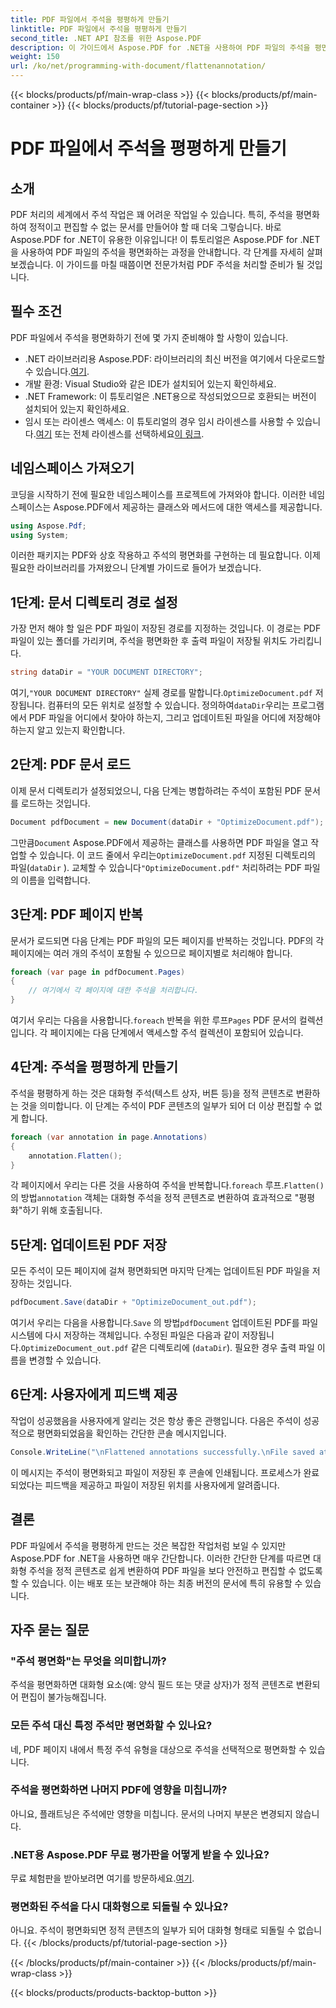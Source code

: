 ```yaml
---
title: PDF 파일에서 주석을 평평하게 만들기
linktitle: PDF 파일에서 주석을 평평하게 만들기
second_title: .NET API 참조를 위한 Aspose.PDF
description: 이 가이드에서 Aspose.PDF for .NET을 사용하여 PDF 파일의 주석을 평면화하는 방법을 알아보세요. 자세한 튜토리얼로 PDF 관리 프로세스를 간소화하세요.
weight: 150
url: /ko/net/programming-with-document/flattenannotation/
---
```


{{< blocks/products/pf/main-wrap-class >}}
{{< blocks/products/pf/main-container >}}
{{< blocks/products/pf/tutorial-page-section >}}

# PDF 파일에서 주석을 평평하게 만들기

## 소개

PDF 처리의 세계에서 주석 작업은 꽤 어려운 작업일 수 있습니다. 특히, 주석을 평면화하여 정적이고 편집할 수 없는 문서를 만들어야 할 때 더욱 그렇습니다. 바로 Aspose.PDF for .NET이 유용한 이유입니다! 이 튜토리얼은 Aspose.PDF for .NET을 사용하여 PDF 파일의 주석을 평면화하는 과정을 안내합니다. 각 단계를 자세히 살펴보겠습니다. 이 가이드를 마칠 때쯤이면 전문가처럼 PDF 주석을 처리할 준비가 될 것입니다.

## 필수 조건

PDF 파일에서 주석을 평면화하기 전에 몇 가지 준비해야 할 사항이 있습니다.

-  .NET 라이브러리용 Aspose.PDF: 라이브러리의 최신 버전을 여기에서 다운로드할 수 있습니다.[여기](https://releases.aspose.com/pdf/net/).
- 개발 환경: Visual Studio와 같은 IDE가 설치되어 있는지 확인하세요.
- .NET Framework: 이 튜토리얼은 .NET용으로 작성되었으므로 호환되는 버전이 설치되어 있는지 확인하세요.
- 임시 또는 라이센스 액세스: 이 튜토리얼의 경우 임시 라이센스를 사용할 수 있습니다.[여기](https://purchase.aspose.com/temporary-license/) 또는 전체 라이센스를 선택하세요[이 링크](https://purchase.aspose.com/buy).

## 네임스페이스 가져오기

코딩을 시작하기 전에 필요한 네임스페이스를 프로젝트에 가져와야 합니다. 이러한 네임스페이스는 Aspose.PDF에서 제공하는 클래스와 메서드에 대한 액세스를 제공합니다.

```csharp
using Aspose.Pdf;
using System;
```

이러한 패키지는 PDF와 상호 작용하고 주석의 평면화를 구현하는 데 필요합니다. 이제 필요한 라이브러리를 가져왔으니 단계별 가이드로 들어가 보겠습니다.

## 1단계: 문서 디렉토리 경로 설정

가장 먼저 해야 할 일은 PDF 파일이 저장된 경로를 지정하는 것입니다. 이 경로는 PDF 파일이 있는 폴더를 가리키며, 주석을 평면화한 후 출력 파일이 저장될 위치도 가리킵니다.

```csharp
string dataDir = "YOUR DOCUMENT DIRECTORY";
```

 여기,`"YOUR DOCUMENT DIRECTORY"` 실제 경로를 말합니다.`OptimizeDocument.pdf` 저장됩니다. 컴퓨터의 모든 위치로 설정할 수 있습니다. 정의하여`dataDir`우리는 프로그램에서 PDF 파일을 어디에서 찾아야 하는지, 그리고 업데이트된 파일을 어디에 저장해야 하는지 알고 있는지 확인합니다. 

## 2단계: PDF 문서 로드

이제 문서 디렉토리가 설정되었으니, 다음 단계는 병합하려는 주석이 포함된 PDF 문서를 로드하는 것입니다.

```csharp
Document pdfDocument = new Document(dataDir + "OptimizeDocument.pdf");
```

 그만큼`Document` Aspose.PDF에서 제공하는 클래스를 사용하면 PDF 파일을 열고 작업할 수 있습니다. 이 코드 줄에서 우리는`OptimizeDocument.pdf` 지정된 디렉토리의 파일(`dataDir` ). 교체할 수 있습니다`"OptimizeDocument.pdf"` 처리하려는 PDF 파일의 이름을 입력합니다.

## 3단계: PDF 페이지 반복

문서가 로드되면 다음 단계는 PDF 파일의 모든 페이지를 반복하는 것입니다. PDF의 각 페이지에는 여러 개의 주석이 포함될 수 있으므로 페이지별로 처리해야 합니다.

```csharp
foreach (var page in pdfDocument.Pages)
{
    // 여기에서 각 페이지에 대한 주석을 처리합니다.
}
```

 여기서 우리는 다음을 사용합니다.`foreach` 반복을 위한 루프`Pages` PDF 문서의 컬렉션입니다. 각 페이지에는 다음 단계에서 액세스할 주석 컬렉션이 포함되어 있습니다.

## 4단계: 주석을 평평하게 만들기

주석을 평평하게 하는 것은 대화형 주석(텍스트 상자, 버튼 등)을 정적 콘텐츠로 변환하는 것을 의미합니다. 이 단계는 주석이 PDF 콘텐츠의 일부가 되어 더 이상 편집할 수 없게 합니다.

```csharp
foreach (var annotation in page.Annotations)
{
    annotation.Flatten();
}
```

 각 페이지에서 우리는 다른 것을 사용하여 주석을 반복합니다.`foreach` 루프.`Flatten()` 의 방법`annotation` 객체는 대화형 주석을 정적 콘텐츠로 변환하여 효과적으로 "평평화"하기 위해 호출됩니다.

## 5단계: 업데이트된 PDF 저장

모든 주석이 모든 페이지에 걸쳐 평면화되면 마지막 단계는 업데이트된 PDF 파일을 저장하는 것입니다.

```csharp
pdfDocument.Save(dataDir + "OptimizeDocument_out.pdf");
```

 여기서 우리는 다음을 사용합니다.`Save` 의 방법`pdfDocument` 업데이트된 PDF를 파일 시스템에 다시 저장하는 객체입니다. 수정된 파일은 다음과 같이 저장됩니다.`OptimizeDocument_out.pdf` 같은 디렉토리에 (`dataDir`). 필요한 경우 출력 파일 이름을 변경할 수 있습니다.

## 6단계: 사용자에게 피드백 제공

작업이 성공했음을 사용자에게 알리는 것은 항상 좋은 관행입니다. 다음은 주석이 성공적으로 평면화되었음을 확인하는 간단한 콘솔 메시지입니다.

```csharp
Console.WriteLine("\nFlattened annotations successfully.\nFile saved at " + dataDir);
```

이 메시지는 주석이 평면화되고 파일이 저장된 후 콘솔에 인쇄됩니다. 프로세스가 완료되었다는 피드백을 제공하고 파일이 저장된 위치를 사용자에게 알려줍니다.

## 결론

PDF 파일에서 주석을 평평하게 만드는 것은 복잡한 작업처럼 보일 수 있지만 Aspose.PDF for .NET을 사용하면 매우 간단합니다. 이러한 간단한 단계를 따르면 대화형 주석을 정적 콘텐츠로 쉽게 변환하여 PDF 파일을 보다 안전하고 편집할 수 없도록 할 수 있습니다. 이는 배포 또는 보관해야 하는 최종 버전의 문서에 특히 유용할 수 있습니다.

## 자주 묻는 질문

### "주석 평면화"는 무엇을 의미합니까?
주석을 평면화하면 대화형 요소(예: 양식 필드 또는 댓글 상자)가 정적 콘텐츠로 변환되어 편집이 불가능해집니다.

### 모든 주석 대신 특정 주석만 평면화할 수 있나요?
네, PDF 페이지 내에서 특정 주석 유형을 대상으로 주석을 선택적으로 평면화할 수 있습니다.

### 주석을 평면화하면 나머지 PDF에 영향을 미칩니까?
아니요, 플래트닝은 주석에만 영향을 미칩니다. 문서의 나머지 부분은 변경되지 않습니다.

### .NET용 Aspose.PDF 무료 평가판을 어떻게 받을 수 있나요?
 무료 체험판을 받아보려면 여기를 방문하세요.[여기](https://releases.aspose.com/).

### 평면화된 주석을 다시 대화형으로 되돌릴 수 있나요?
아니요. 주석이 평면화되면 정적 콘텐츠의 일부가 되어 대화형 형태로 되돌릴 수 없습니다.
{{< /blocks/products/pf/tutorial-page-section >}}

{{< /blocks/products/pf/main-container >}}
{{< /blocks/products/pf/main-wrap-class >}}

{{< blocks/products/products-backtop-button >}}

